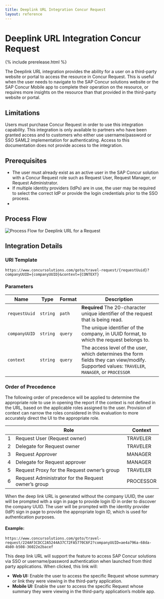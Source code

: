 ```yaml
---
title: Deeplink URL Integration Concur Request
layout: reference
---
```


# Deeplink URL Integration Concur Request

{% include prerelease.html %}

The Deeplink URL integration provides the ability for a user on a third-party website or portal to access the resource in Concur Request. This is useful when the user needs to navigate to the SAP Concur solutions website or the SAP Concur Mobile app to complete their operation on the resource, or requires more insights on the resource than that provided in the third-party website or portal.

## <a name="limitations"></a>Limitations

Users must purchase Concur Request in order to use this integration capability. This integration is only available to partners who have been granted access and to customers who either use username/password or SSO SAML2 implementation for authenticating. Access to this documentation does not provide access to the integration.

## <a name="pre-req"></a>Prerequisites

* The user must already exist as an active user in the SAP Concur solution with a Concur Request role such as Request User, Request Manager, or Request Administrator.
* If multiple identity providers (IdPs) are in use, the user may be required to select the correct IdP or provide the login credentials prior to the SSO process.
* 
## <a name="process-flow"></a>Process Flow

![Process Flow for Deeplink URL for a Request](./Deeplink-url-request.png)

## <a name="integration-details"></a>Integration Details

### URI Template

```shell
https://www.concursolutions.com/goto/travel-request/{requestUuid}?companyUUID={companyUUID}&context={CONTEXT}
```
### Parameters

|Name|Type|Format|Description|
|---|---|---|---|
|`requestUuid`|`string`|`path`|**Required** The 20-character unique identifier of the request that is being read.|
|`companyUUID`|`string`|`query`|The unique identifier of the company, in UUID format, to which the request belongs to.|
|`context`|`string`|`query`|The access level of the user, which determines the form fields they can view/modify. Supported values: `TRAVELER`, `MANAGER`, or `PROCESSOR`|

### Order of Precedence

The following order of precedence will be applied to determine the appropriate role to use in opening the report if the context is not defined in the URL, based on the applicable roles assigned to the user. Provision of context can narrow the roles considered in this evaluation to more accurately direct the UI to the appropriate role.

||Role|Context|
|---|---|---|
|1|Request User (Request owner)|TRAVELER|
|2|Delegate for Request owner|TRAVELER|
|3|Request Approver|MANAGER|
|4|Delegate for Request approver|MANAGER|
|5|Request Proxy for the Request owner’s group|TRAVELER|
|6|Request Administrator for the Request owner’s group|PROCESSOR|

When the deep link URL is generated without the company UUID, the user will be prompted with a sign in page to provide login ID in order to discover the company UUID. The user will be prompted with the identity provider (IdP) sign in page to provide the appropriate login ID, which is used for authentication purposes.

#### Example:

```shell
https://www.concursolutions.com/goto/travel-request/224AF3CDCC2A5244A37C72FA5770C6F2?companyUUID=ae4a796a-68da-4b80-b508-36022e2bacef
```

This deep link URL will support the feature to access SAP Concur solutions via SSO or username/password authentication when launched from third party applications. When clicked, this link will:

* **Web UI:** Enable the user to access the specific Request whose summary or link they were viewing in the third-party application.
* **Mobile UI:** Enable the user to access the specific Request whose summary they were viewing in the third-party application’s mobile app.
